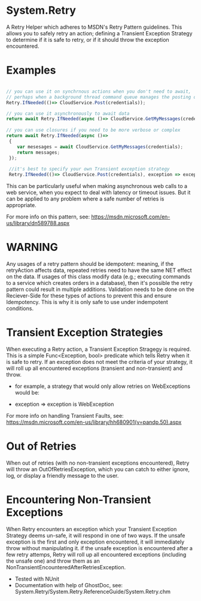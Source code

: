 # System.Retry
A Retry Helper which adheres to MSDN's Retry Pattern guidelines. 
This allows you to safely retry an action; defining a Transient Exception Strategy to determine if it is safe to retry, or if it should throw the exception encountered.

# Examples
```javascript

// you can use it on synchrnous actions when you don't need to await, 
// perhaps when a background thread command queue manages the posting of your data
Retry.IfNeeded(()=> CloudService.Post(credentials)); 

// you can use it asynchronously to await data
return await Retry.IfNeeded(async ()=> CloudService.GetMyMessages(credentials));
 
// you can use closures if you need to be more verbose or complex
return await Retry.IfNeeded(async ()=>
 {
    var mesesages = await CloudService.GetMyMessages(credentials); 
    return messages;
 });
  
 //it's best to specify your own Transient exception strategy
 Retry.IfNeeded(()=> CloudService.Post(credentials), exception => exception is WebException); // will only retry if WebException

```

This can be particularly useful when making asynchronous web calls to a web service, when you expect to deal with latency or timeout issues. But it can be applied to any problem where a safe number of retries is appropriate. 

For more info on this pattern, see: https://msdn.microsoft.com/en-us/library/dn589788.aspx

# WARNING
 Any usages of a retry pattern should be idempotent: meaning, if the retryAction affects data, repeated retries need to have the same NET effect on the data. 
 If usages of this class modify data (e.g.; executing commands to a service which creates orders in a database), then it's possible the retry pattern could result in multiple additions. Validation needs to be done on the Reciever-Side for these types of actions to prevent this and ensure Idempotency. 
 This is why it is only safe to use under indempotent conditions.

# Transient Exception Strategies
 When executing a Retry action, a Transient Exception Stragegy is required. This is a simple Func<Exception, bool> predicate which tells Retry when it is safe to retry. If an exception does not meet the criteria of your strategy, it will roll up all encountered exceptions (transient and non-transient) and throw. 

- for example, a strategy that would only allow retries on WebExceptions would be: 

- exception => exception is WebException

For more info on handling Transient Faults, see: https://msdn.microsoft.com/en-us/library/hh680901(v=pandp.50).aspx

# Out of Retries
 When out of retries (with no non-transient exceptions encountered), Retry will throw an OutOfRetriesException, which you can catch to either ignore, log, or display a friendly message to the user. 

# Encountering Non-Transient Exceptions 
 When Retry encounters an exception which your Transient Exception Strategy deems un-safe, it will respond in one of two ways. 
 If the unsafe exception is the first and only exception encountered, it will immediately throw without manipulating it. 
 if the unsafe exception is encountered after a few retry attemps, Retry will roll up all encountered exceptions (including the unsafe one) and throw them as an NonTransientEncounteredAfterRetriesException.
 
  - Tested with NUnit
  - Documentation with help of GhostDoc, see: System.Retry/System.Retry.ReferenceGuide/System.Retry.chm
